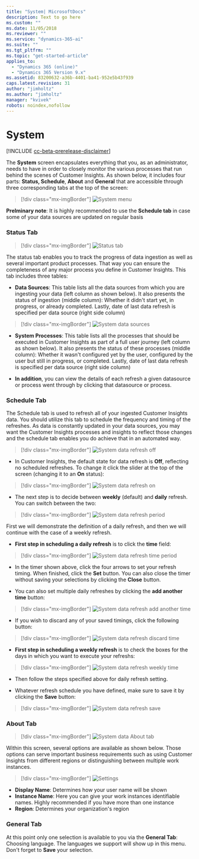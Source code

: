 ```yaml
---
title: "System| MicrosoftDocs"
description: Text to go here
ms.custom: ""
ms.date: 11/05/2018
ms.reviewer: ""
ms.service: "dynamics-365-ai"
ms.suite: ""
ms.tgt_pltfrm: ""
ms.topic: "get-started-article"
applies_to: 
  - "Dynamics 365 (online)"
  - "Dynamics 365 Version 9.x"
ms.assetid: 83200632-a36b-4401-ba41-952e5b43f939
caps.latest.revision: 31
author: "jimholtz"
ms.author: "jimholtz"
manager: "kvivek"
robots: noindex,nofollow
---
```

# System

[!INCLUDE [cc-beta-prerelease-disclaimer](../includes/cc-beta-prerelease-disclaimer.md)]

The **System** screen encapsulates everything that you, as an administrator, needs to have in order to closely monitor the various processes that run behind the scenes of Customer Insights. As shown below, it includes four parts: **Status, Schedule**, **About** and **General** that are accessible through three corresponding tabs at the top of the screen:

> [!div class="mx-imgBorder"] 
> ![](media/system-menu.png "System menu")

**Prelminary note**: It is highly recommended to use the **Schedule tab** in case some of your data sources are updated on regular basis

### Status Tab

> [!div class="mx-imgBorder"] 
> ![](media/system-menu.png "Status tab")

The status tab enables you to track the progress of data ingestion as well as several important product processes. That way you can ensure the completeness of any major process you define in Customer Insights. This tab includes three tables:

- **Data Sources**: This table lists all the data sources from which you are ingesting your data (left column as shown below). It also presents the status of ingestion (middle column): Whether it didn't start yet, in progress, or already completed. Lastly, date of last data refresh is specified per data source (right side column)

> [!div class="mx-imgBorder"] 
> ![](media/system-data-sources.png "System data sources")

- **System Processes**: This table lists all the processes that should be executed in Customer Insights as part of a full user journey (left column as shown below). It also presents the status of these processes (middle column): Whether it wasn't configured yet by the user, configured by the user but still in progress, or completed. Lastly, date of last data refresh is specified per data source (right side column)

- **In addition**, you can view the details of each refresh a given datasource or process went through by clicking that datasource or process. 

### Schedule Tab

The Schedule tab is used to refresh all of your ingested Customer Insights data. You should utilize this tab to schedule the frequency and timing of the refreshes. As data is constantly updated in your data sources, you may want the Customer Insights processes and insights to reflect those changes and the schedule tab enables you do achieve that in an automated way.

> [!div class="mx-imgBorder"] 
> ![](media/system-data-refresh-off.png "System data refresh off")

- In Customer Insights, the default state for data refresh is **Off**, reflecting no scheduled refreshes. To change it click the slider at the top of the screen (changing it to an **On** status):

> [!div class="mx-imgBorder"] 
> ![](media/system-data-refresh-on.png "System data refresh on")

- The next step is to decide between **weekly** (default) and **daily** refresh. You can switch between the two:

> [!div class="mx-imgBorder"] 
> ![](media/system-data-refresh-period.png "System data refresh period")

First we will demonstrate the definition of a daily refresh, and then we will continue with the case of a weekly refresh.

- **First step in scheduling a daily refresh** is to click the **time** field:

> [!div class="mx-imgBorder"] 
> ![](media/system-data-refresh-time-period.png "System data refresh time period")

- In the timer shown above, click the four arrows to set your refresh timing. When finished, click the **Set** button. You can also close the timer without saving your selections by clicking the **Close** button.

- You can also set multiple daily refreshes by clicking the **add another time** button:

> [!div class="mx-imgBorder"] 
> ![](media/system-data-refresh-add-another-time.png "System data refresh add another time")

- If you wish to discard any of your saved timings, click the following button:

> [!div class="mx-imgBorder"] 
> ![](media/system-data-refresh-discard-time.png "System data refresh discard time")

- **First step in scheduling a weekly refresh** is to check the boxes for the days in which you want to execute your refreshs:

> [!div class="mx-imgBorder"] 
> ![](media/system-data-refresh-weekly-time.png "System data refresh weekly time")

- Then follow the steps specified above for daily refresh setting.

- Whatever refresh schedule you have defined, make sure to save it by clicking the **Save** button:

> [!div class="mx-imgBorder"] 
> ![](media/system-data-refresh-save.png "System data refresh save")

### About Tab

> [!div class="mx-imgBorder"] 
> ![](media/system-data-about-tab.png "System data About tab")

Within this screen, several options are available as shown below. Those options can serve important business requirements such as using Customer Insights from different regions or distinguishing between multiple work instances.

> [!div class="mx-imgBorder"] 
> ![](media/settings.png "Settings")

- **Display Name**: Determines how your user name will be shown
- **Instance Name**: Here you can give your work instances identifiable names. Highly recommended if you have more than one instance 
- **Region**: Determines your organization's region 

### General Tab

At this point only one selection is available to you via the **General Tab**: Choosing language. The languages we support will show up in this menu. Don't forget to **Save** your selection. 
